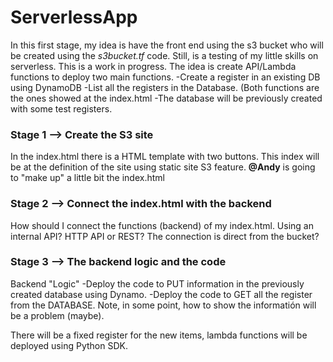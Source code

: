 # ServerlessApp
In this first stage, my idea is have the front end using the s3 bucket who will be created using the *s3bucket.tf* code. 
Still, is a testing of my little skills on serverless. This is a work in progress. 
The idea is create API/Lambda functions to deploy two main functions. 
  -Create a register in an existing DB using DynamoDB
  -List all the registers in the Database. (Both functions are the ones showed at the index.html
  -The database will be previously created with some test registers. 

### **Stage 1** --> Create the S3 site 
In the index.html there is a HTML template with two buttons. 
This index will be at the definition of the site using static site S3 feature. **@Andy** is going to "make up" a little bit the index.html 

### **Stage 2** --> Connect the index.html with the backend
How should I connect the functions  (backend) of my index.html. Using an internal API? HTTP API or REST? The connection is direct from the bucket?

### **Stage 3** --> The backend logic and the code
Backend "Logic"
  -Deploy the code to PUT information in the previously created database using Dynamo.
  -Deploy the code to GET all the register from the DATABASE. Note, in some point, how to show the informatión will be a problem (maybe). 
 
There will be a fixed register for the new items, lambda functions will be deployed using Python SDK.
